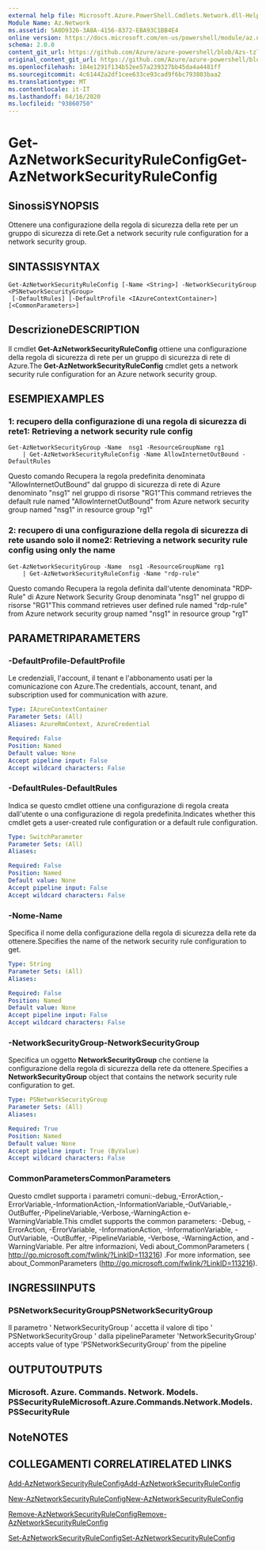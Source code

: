 ```yaml
---
external help file: Microsoft.Azure.PowerShell.Cmdlets.Network.dll-Help.xml
Module Name: Az.Network
ms.assetid: 5A0D9326-3A8A-4156-8372-EBA93C1BB4E4
online version: https://docs.microsoft.com/en-us/powershell/module/az.network/get-aznetworksecurityruleconfig
schema: 2.0.0
content_git_url: https://github.com/Azure/azure-powershell/blob/Azs-tzl/src/Network/Network/help/Get-AzNetworkSecurityRuleConfig.md
original_content_git_url: https://github.com/Azure/azure-powershell/blob/Azs-tzl/src/Network/Network/help/Get-AzNetworkSecurityRuleConfig.md
ms.openlocfilehash: 184e1291f134b52ee57a239327bb45da4a4481ff
ms.sourcegitcommit: 4c61442a2df1cee633ce93cad9f6bc793803baa2
ms.translationtype: MT
ms.contentlocale: it-IT
ms.lasthandoff: 04/16/2020
ms.locfileid: "93860750"
---
```

# <span data-ttu-id="edb3f-101">Get-AzNetworkSecurityRuleConfig</span><span class="sxs-lookup"><span data-stu-id="edb3f-101">Get-AzNetworkSecurityRuleConfig</span></span>

## <span data-ttu-id="edb3f-102">Sinossi</span><span class="sxs-lookup"><span data-stu-id="edb3f-102">SYNOPSIS</span></span>
<span data-ttu-id="edb3f-103">Ottenere una configurazione della regola di sicurezza della rete per un gruppo di sicurezza di rete.</span><span class="sxs-lookup"><span data-stu-id="edb3f-103">Get a network security rule configuration for a network security group.</span></span>

## <span data-ttu-id="edb3f-104">SINTASSI</span><span class="sxs-lookup"><span data-stu-id="edb3f-104">SYNTAX</span></span>

```
Get-AzNetworkSecurityRuleConfig [-Name <String>] -NetworkSecurityGroup <PSNetworkSecurityGroup>
 [-DefaultRules] [-DefaultProfile <IAzureContextContainer>] [<CommonParameters>]
```

## <span data-ttu-id="edb3f-105">Descrizione</span><span class="sxs-lookup"><span data-stu-id="edb3f-105">DESCRIPTION</span></span>
<span data-ttu-id="edb3f-106">Il cmdlet **Get-AzNetworkSecurityRuleConfig** ottiene una configurazione della regola di sicurezza di rete per un gruppo di sicurezza di rete di Azure.</span><span class="sxs-lookup"><span data-stu-id="edb3f-106">The **Get-AzNetworkSecurityRuleConfig** cmdlet gets a network security rule configuration for an Azure network security group.</span></span>

## <span data-ttu-id="edb3f-107">ESEMPI</span><span class="sxs-lookup"><span data-stu-id="edb3f-107">EXAMPLES</span></span>

### <span data-ttu-id="edb3f-108">1: recupero della configurazione di una regola di sicurezza di rete</span><span class="sxs-lookup"><span data-stu-id="edb3f-108">1: Retrieving a network security rule config</span></span>
```
Get-AzNetworkSecurityGroup -Name  nsg1 -ResourceGroupName rg1 
    | Get-AzNetworkSecurityRuleConfig -Name AllowInternetOutBound -DefaultRules
```

<span data-ttu-id="edb3f-109">Questo comando Recupera la regola predefinita denominata "AllowInternetOutBound" dal gruppo di sicurezza di rete di Azure denominato "nsg1" nel gruppo di risorse "RG1"</span><span class="sxs-lookup"><span data-stu-id="edb3f-109">This command retrieves the default rule named "AllowInternetOutBound" from Azure network security group named "nsg1" in resource group "rg1"</span></span>

### <span data-ttu-id="edb3f-110">2: recupero di una configurazione della regola di sicurezza di rete usando solo il nome</span><span class="sxs-lookup"><span data-stu-id="edb3f-110">2: Retrieving a network security rule config using only the name</span></span>
```
Get-AzNetworkSecurityGroup -Name  nsg1 -ResourceGroupName rg1 
    | Get-AzNetworkSecurityRuleConfig -Name "rdp-rule"
```

<span data-ttu-id="edb3f-111">Questo comando Recupera la regola definita dall'utente denominata "RDP-Rule" di Azure Network Security Group denominata "nsg1" nel gruppo di risorse "RG1"</span><span class="sxs-lookup"><span data-stu-id="edb3f-111">This command retrieves user defined rule named "rdp-rule" from Azure network security group named "nsg1" in resource group "rg1"</span></span>

## <span data-ttu-id="edb3f-112">PARAMETRI</span><span class="sxs-lookup"><span data-stu-id="edb3f-112">PARAMETERS</span></span>

### <span data-ttu-id="edb3f-113">-DefaultProfile</span><span class="sxs-lookup"><span data-stu-id="edb3f-113">-DefaultProfile</span></span>
<span data-ttu-id="edb3f-114">Le credenziali, l'account, il tenant e l'abbonamento usati per la comunicazione con Azure.</span><span class="sxs-lookup"><span data-stu-id="edb3f-114">The credentials, account, tenant, and subscription used for communication with azure.</span></span>

```yaml
Type: IAzureContextContainer
Parameter Sets: (All)
Aliases: AzureRmContext, AzureCredential

Required: False
Position: Named
Default value: None
Accept pipeline input: False
Accept wildcard characters: False
```

### <span data-ttu-id="edb3f-115">-DefaultRules</span><span class="sxs-lookup"><span data-stu-id="edb3f-115">-DefaultRules</span></span>
<span data-ttu-id="edb3f-116">Indica se questo cmdlet ottiene una configurazione di regola creata dall'utente o una configurazione di regola predefinita.</span><span class="sxs-lookup"><span data-stu-id="edb3f-116">Indicates whether this cmdlet gets a user-created rule configuration or a default rule configuration.</span></span>

```yaml
Type: SwitchParameter
Parameter Sets: (All)
Aliases: 

Required: False
Position: Named
Default value: None
Accept pipeline input: False
Accept wildcard characters: False
```

### <span data-ttu-id="edb3f-117">-Nome</span><span class="sxs-lookup"><span data-stu-id="edb3f-117">-Name</span></span>
<span data-ttu-id="edb3f-118">Specifica il nome della configurazione della regola di sicurezza della rete da ottenere.</span><span class="sxs-lookup"><span data-stu-id="edb3f-118">Specifies the name of the network security rule configuration to get.</span></span>

```yaml
Type: String
Parameter Sets: (All)
Aliases: 

Required: False
Position: Named
Default value: None
Accept pipeline input: False
Accept wildcard characters: False
```

### <span data-ttu-id="edb3f-119">-NetworkSecurityGroup</span><span class="sxs-lookup"><span data-stu-id="edb3f-119">-NetworkSecurityGroup</span></span>
<span data-ttu-id="edb3f-120">Specifica un oggetto **NetworkSecurityGroup** che contiene la configurazione della regola di sicurezza della rete da ottenere.</span><span class="sxs-lookup"><span data-stu-id="edb3f-120">Specifies a **NetworkSecurityGroup** object that contains the network security rule configuration to get.</span></span>

```yaml
Type: PSNetworkSecurityGroup
Parameter Sets: (All)
Aliases: 

Required: True
Position: Named
Default value: None
Accept pipeline input: True (ByValue)
Accept wildcard characters: False
```

### <span data-ttu-id="edb3f-121">CommonParameters</span><span class="sxs-lookup"><span data-stu-id="edb3f-121">CommonParameters</span></span>
<span data-ttu-id="edb3f-122">Questo cmdlet supporta i parametri comuni:-debug,-ErrorAction,-ErrorVariable,-InformationAction,-InformationVariable,-OutVariable,-OutBuffer,-PipelineVariable,-Verbose,-WarningAction e-WarningVariable.</span><span class="sxs-lookup"><span data-stu-id="edb3f-122">This cmdlet supports the common parameters: -Debug, -ErrorAction, -ErrorVariable, -InformationAction, -InformationVariable, -OutVariable, -OutBuffer, -PipelineVariable, -Verbose, -WarningAction, and -WarningVariable.</span></span> <span data-ttu-id="edb3f-123">Per altre informazioni, Vedi about_CommonParameters ( http://go.microsoft.com/fwlink/?LinkID=113216) .</span><span class="sxs-lookup"><span data-stu-id="edb3f-123">For more information, see about_CommonParameters (http://go.microsoft.com/fwlink/?LinkID=113216).</span></span>

## <span data-ttu-id="edb3f-124">INGRESSI</span><span class="sxs-lookup"><span data-stu-id="edb3f-124">INPUTS</span></span>

### <span data-ttu-id="edb3f-125">PSNetworkSecurityGroup</span><span class="sxs-lookup"><span data-stu-id="edb3f-125">PSNetworkSecurityGroup</span></span>
<span data-ttu-id="edb3f-126">Il parametro ' NetworkSecurityGroup ' accetta il valore di tipo ' PSNetworkSecurityGroup ' dalla pipeline</span><span class="sxs-lookup"><span data-stu-id="edb3f-126">Parameter 'NetworkSecurityGroup' accepts value of type 'PSNetworkSecurityGroup' from the pipeline</span></span>

## <span data-ttu-id="edb3f-127">OUTPUT</span><span class="sxs-lookup"><span data-stu-id="edb3f-127">OUTPUTS</span></span>

### <span data-ttu-id="edb3f-128">Microsoft. Azure. Commands. Network. Models. PSSecurityRule</span><span class="sxs-lookup"><span data-stu-id="edb3f-128">Microsoft.Azure.Commands.Network.Models.PSSecurityRule</span></span>

## <span data-ttu-id="edb3f-129">Note</span><span class="sxs-lookup"><span data-stu-id="edb3f-129">NOTES</span></span>

## <span data-ttu-id="edb3f-130">COLLEGAMENTI CORRELATI</span><span class="sxs-lookup"><span data-stu-id="edb3f-130">RELATED LINKS</span></span>

[<span data-ttu-id="edb3f-131">Add-AzNetworkSecurityRuleConfig</span><span class="sxs-lookup"><span data-stu-id="edb3f-131">Add-AzNetworkSecurityRuleConfig</span></span>](./Add-AzNetworkSecurityRuleConfig.md)

[<span data-ttu-id="edb3f-132">New-AzNetworkSecurityRuleConfig</span><span class="sxs-lookup"><span data-stu-id="edb3f-132">New-AzNetworkSecurityRuleConfig</span></span>](./New-AzNetworkSecurityRuleConfig.md)

[<span data-ttu-id="edb3f-133">Remove-AzNetworkSecurityRuleConfig</span><span class="sxs-lookup"><span data-stu-id="edb3f-133">Remove-AzNetworkSecurityRuleConfig</span></span>](./Remove-AzNetworkSecurityRuleConfig.md)

[<span data-ttu-id="edb3f-134">Set-AzNetworkSecurityRuleConfig</span><span class="sxs-lookup"><span data-stu-id="edb3f-134">Set-AzNetworkSecurityRuleConfig</span></span>](./Set-AzNetworkSecurityRuleConfig.md)


